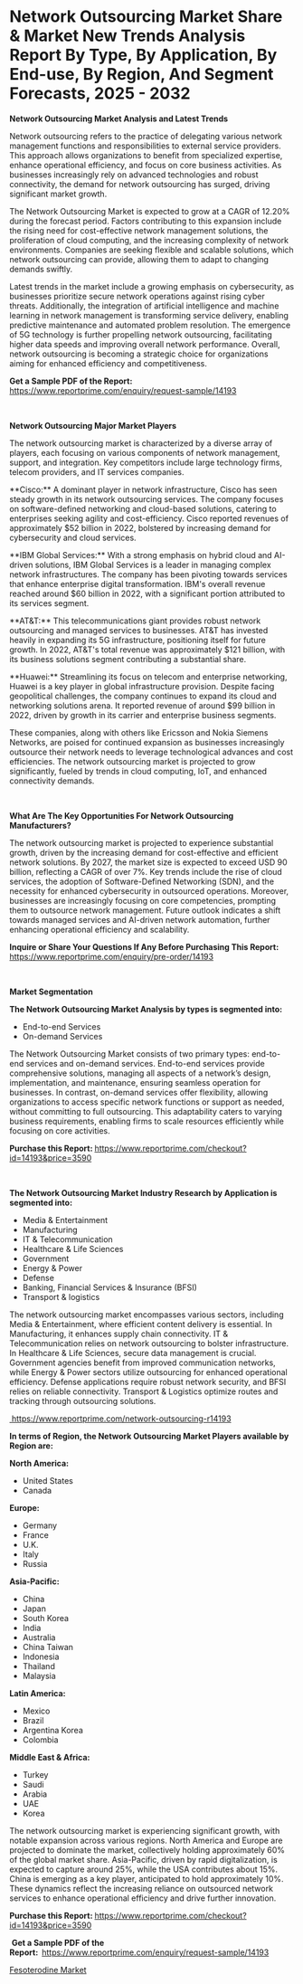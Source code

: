 <p><h1>Network Outsourcing Market Share & Market New Trends Analysis Report By Type, By Application, By End-use, By Region, And Segment Forecasts, 2025 - 2032</h1></p><p><strong>Network Outsourcing Market Analysis and Latest Trends</strong></p>
<p><p>Network outsourcing refers to the practice of delegating various network management functions and responsibilities to external service providers. This approach allows organizations to benefit from specialized expertise, enhance operational efficiency, and focus on core business activities. As businesses increasingly rely on advanced technologies and robust connectivity, the demand for network outsourcing has surged, driving significant market growth.</p><p>The Network Outsourcing Market is expected to grow at a CAGR of 12.20% during the forecast period. Factors contributing to this expansion include the rising need for cost-effective network management solutions, the proliferation of cloud computing, and the increasing complexity of network environments. Companies are seeking flexible and scalable solutions, which network outsourcing can provide, allowing them to adapt to changing demands swiftly.</p><p>Latest trends in the market include a growing emphasis on cybersecurity, as businesses prioritize secure network operations against rising cyber threats. Additionally, the integration of artificial intelligence and machine learning in network management is transforming service delivery, enabling predictive maintenance and automated problem resolution. The emergence of 5G technology is further propelling network outsourcing, facilitating higher data speeds and improving overall network performance. Overall, network outsourcing is becoming a strategic choice for organizations aiming for enhanced efficiency and competitiveness.</p></p>
<p><strong>Get a Sample PDF of the Report:&nbsp;</strong> <a href="https://www.reportprime.com/enquiry/request-sample/14193?utm_campaign=2471&utm_medium=2&utm_source=Github&utm_content=ia&utm_term=20032025&utm_id=network-outsourcing">https://www.reportprime.com/enquiry/request-sample/14193</a></p>
<p>&nbsp;</p>
<p><strong>Network Outsourcing Major Market Players</strong></p>
<p><p>The network outsourcing market is characterized by a diverse array of players, each focusing on various components of network management, support, and integration. Key competitors include large technology firms, telecom providers, and IT services companies.</p><p>**Cisco:** A dominant player in network infrastructure, Cisco has seen steady growth in its network outsourcing services. The company focuses on software-defined networking and cloud-based solutions, catering to enterprises seeking agility and cost-efficiency. Cisco reported revenues of approximately $52 billion in 2022, bolstered by increasing demand for cybersecurity and cloud services.</p><p>**IBM Global Services:** With a strong emphasis on hybrid cloud and AI-driven solutions, IBM Global Services is a leader in managing complex network infrastructures. The company has been pivoting towards services that enhance enterprise digital transformation. IBM's overall revenue reached around $60 billion in 2022, with a significant portion attributed to its services segment.</p><p>**AT&T:** This telecommunications giant provides robust network outsourcing and managed services to businesses. AT&T has invested heavily in expanding its 5G infrastructure, positioning itself for future growth. In 2022, AT&T's total revenue was approximately $121 billion, with its business solutions segment contributing a substantial share.</p><p>**Huawei:** Streamlining its focus on telecom and enterprise networking, Huawei is a key player in global infrastructure provision. Despite facing geopolitical challenges, the company continues to expand its cloud and networking solutions arena. It reported revenue of around $99 billion in 2022, driven by growth in its carrier and enterprise business segments.</p><p>These companies, along with others like Ericsson and Nokia Siemens Networks, are poised for continued expansion as businesses increasingly outsource their network needs to leverage technological advances and cost efficiencies. The network outsourcing market is projected to grow significantly, fueled by trends in cloud computing, IoT, and enhanced connectivity demands.</p></p>
<p>&nbsp;</p>
<p><strong>What Are The Key Opportunities For Network Outsourcing Manufacturers?</strong></p>
<p><p>The network outsourcing market is projected to experience substantial growth, driven by the increasing demand for cost-effective and efficient network solutions. By 2027, the market size is expected to exceed USD 90 billion, reflecting a CAGR of over 7%. Key trends include the rise of cloud services, the adoption of Software-Defined Networking (SDN), and the necessity for enhanced cybersecurity in outsourced operations. Moreover, businesses are increasingly focusing on core competencies, prompting them to outsource network management. Future outlook indicates a shift towards managed services and AI-driven network automation, further enhancing operational efficiency and scalability.</p></p>
<p><strong>Inquire or Share Your Questions If Any Before Purchasing This Report:</strong> <a href="https://www.reportprime.com/enquiry/pre-order/14193?utm_campaign=2471&utm_medium=2&utm_source=Github&utm_content=ia&utm_term=20032025&utm_id=network-outsourcing">https://www.reportprime.com/enquiry/pre-order/14193</a></p>
<p>&nbsp;</p>
<p><strong>Market Segmentation</strong></p>
<p><strong>The Network Outsourcing Market Analysis by types is segmented into:</strong></p>
<p><ul><li>End-to-end Services</li><li>On-demand Services</li></ul></p>
<p><p>The Network Outsourcing Market consists of two primary types: end-to-end services and on-demand services. End-to-end services provide comprehensive solutions, managing all aspects of a network’s design, implementation, and maintenance, ensuring seamless operation for businesses. In contrast, on-demand services offer flexibility, allowing organizations to access specific network functions or support as needed, without committing to full outsourcing. This adaptability caters to varying business requirements, enabling firms to scale resources efficiently while focusing on core activities.</p></p>
<p><strong>Purchase this Report:&nbsp;</strong><a href="https://www.reportprime.com/checkout?id=14193&price=3590&utm_campaign=2471&utm_medium=2&utm_source=Github&utm_content=ia&utm_term=20032025&utm_id=network-outsourcing">https://www.reportprime.com/checkout?id=14193&price=3590</a></p>
<p>&nbsp;</p>
<p><strong>The Network Outsourcing Market Industry Research by Application is segmented into:</strong></p>
<p><ul><li>Media & Entertainment</li><li>Manufacturing</li><li>IT & Telecommunication</li><li>Healthcare & Life Sciences</li><li>Government</li><li>Energy & Power</li><li>Defense</li><li>Banking, Financial Services & Insurance (BFSI)</li><li>Transport & logistics</li></ul></p>
<p><p>The network outsourcing market encompasses various sectors, including Media & Entertainment, where efficient content delivery is essential. In Manufacturing, it enhances supply chain connectivity. IT & Telecommunication relies on network outsourcing to bolster infrastructure. In Healthcare & Life Sciences, secure data management is crucial. Government agencies benefit from improved communication networks, while Energy & Power sectors utilize outsourcing for enhanced operational efficiency. Defense applications require robust network security, and BFSI relies on reliable connectivity. Transport & Logistics optimize routes and tracking through outsourcing solutions.</p></p>
<p><a href="https://www.reportprime.com/network-outsourcing-r14193?utm_campaign=2471&utm_medium=2&utm_source=Github&utm_content=ia&utm_term=20032025&utm_id=network-outsourcing">&nbsp;https://www.reportprime.com/network-outsourcing-r14193</a></p>
<p><strong>In terms of Region, the Network Outsourcing Market Players available by Region are:</strong></p>
<p>
    <p> <strong> North America: </strong>
        <ul>
            <li>United States</li>
            <li>Canada</li>
        </ul>
        </p> 
    <p> <strong> Europe: </strong>
        <ul>
            <li>Germany</li>
            <li>France</li>
            <li>U.K.</li>
            <li>Italy</li>
            <li>Russia</li>
        </ul>
        </p> 
    <p> <strong> Asia-Pacific: </strong>
        <ul>
            <li>China</li>
            <li>Japan</li>
            <li>South Korea</li>
            <li>India</li>
            <li>Australia</li>
            <li>China Taiwan</li>
            <li>Indonesia</li>
            <li>Thailand</li>
            <li>Malaysia</li>
        </ul>
        </p> 
    <p> <strong> Latin America: </strong>
        <ul>
            <li>Mexico</li>
            <li>Brazil</li>
            <li>Argentina Korea</li>
            <li>Colombia</li>
        </ul>
        </p> 
    <p> <strong> Middle East & Africa: </strong>
        <ul>
            <li>Turkey</li>
            <li>Saudi</li>
            <li>Arabia</li>
            <li>UAE</li>
            <li>Korea</li>
        </ul>
    </p>
    </p>
<p><p>The network outsourcing market is experiencing significant growth, with notable expansion across various regions. North America and Europe are projected to dominate the market, collectively holding approximately 60% of the global market share. Asia-Pacific, driven by rapid digitalization, is expected to capture around 25%, while the USA contributes about 15%. China is emerging as a key player, anticipated to hold approximately 10%. These dynamics reflect the increasing reliance on outsourced network services to enhance operational efficiency and drive further innovation.</p></p>
<p><strong>Purchase this Report: </strong><a href="https://www.reportprime.com/checkout?id=14193&price=3590&utm_campaign=2471&utm_medium=2&utm_source=Github&utm_content=ia&utm_term=20032025&utm_id=network-outsourcing">https://www.reportprime.com/checkout?id=14193&price=3590</a></p>
<p>&nbsp;<strong>Get a Sample PDF of the Report:&nbsp;&nbsp;</strong><a href="https://www.reportprime.com/enquiry/request-sample/14193?utm_campaign=2471&utm_medium=2&utm_source=Github&utm_content=ia&utm_term=20032025&utm_id=network-outsourcing">https://www.reportprime.com/enquiry/request-sample/14193</a></p>
<p><strong></strong></p>
<p><p><a href="https://github.com/suleimannichelle7/Market-Research-Report-List-1/blob/main/fesoterodine-market.md?utm_campaign=2471&utm_medium=2&utm_source=Github&utm_content=ia&utm_term=20032025&utm_id=network-outsourcing">Fesoterodine Market</a></p></p>